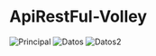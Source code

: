 # ApiRestFul-Volley
![Principal](https://github.com/TommyApolinario/DeberAndroid/blob/main/app/Imagenes/Imagen1.jpeg)
![Datos](https://github.com/TommyApolinario/DeberAndroid/blob/main/app/Imagenes/Imagen2.jpeg)
![Datos2](https://github.com/TommyApolinario/DeberAndroid/blob/main/app/Imagenes/Imagen3.jpeg)
